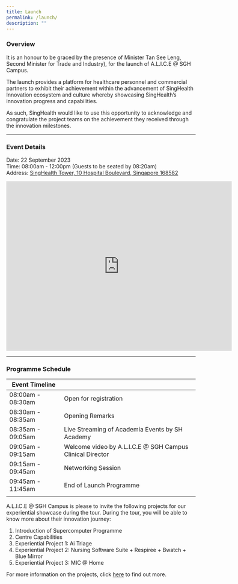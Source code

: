 ```yaml
---
title: Launch
permalink: /launch/
description: ""
---
```

### Overview

It is an honour to be graced by the presence of Minister Tan See Leng, Second Minister for Trade and Industry), for the launch of A.L.I.C.E @ SGH Campus. 

The launch provides a platform for healthcare personnel and commercial partners to exhibit their achievement  within the advancement of SingHealth Innovation ecosystem and culture whereby showcasing  SingHealth’s innovation progress and capabilities. 

As such, SingHealth would like to use this opportunity to acknowledge and congratulate the project teams on the achievement they received through the innovation milestones.

----------

### Event Details

Date: 22 September 2023 <br>
Time: 08:00am - 12:00pm (Guests to be seated by 08:20am)<br>
Address: [SingHealth Tower, 10 Hospital Boulevard, Singapore 168582](https://goo.gl/maps/iLWza9pFgqM46kDn7) <br>

<iframe src="https://www.google.com/maps/embed?pb=!1m18!1m12!1m3!1d3988.8262681785864!2d103.8330037753697!3d1.2777247987101328!2m3!1f0!2f0!3f0!3m2!1i1024!2i768!4f13.1!3m3!1m2!1s0x31da19233d43cf5f%3A0x692a163126f62fb2!2sSingHealth%20Tower!5e0!3m2!1sen!2ssg!4v1692074051514!5m2!1sen!2ssg" width="600" height="450" style="border:0;" allowfullscreen="" loading="lazy"></iframe>

-----------

### Programme Schedule

| Event Timeline |  |
| -------- | -------- | 
| 08:00am - 08:30am | Open for registration |
| 08:30am - 08:35am | Opening Remarks |
| 08:35am - 09:05am | Live Streaming of Academia Events by SH Academy |
| 09:05am - 09:15am | Welcome video by A.L.I.C.E @ SGH Campus Clinical Director | 
| 09:15am - 09:45am | Networking Session | 
| 09:45am - 11:45am | End of Launch Programme | 
| | |

A.L.I.C.E @ SGH Campus is please to invite the following projects for our experiential showcase during the tour. During the tour, you will be able to know more about their innovation journey:

1. Introduction of Supercomputer Programme 
2. Centre Capabilities
3. Experiential Project 1: Ai Triage 
4. Experiential Project 2: Nursing Software Suite + Respiree + Bwatch + Blue Mirror 
5. Experiential Project 3: MIC @ Home   

For more information on the projects, click [here](https://alicelaunch.com/project-showcase/) to find out more.